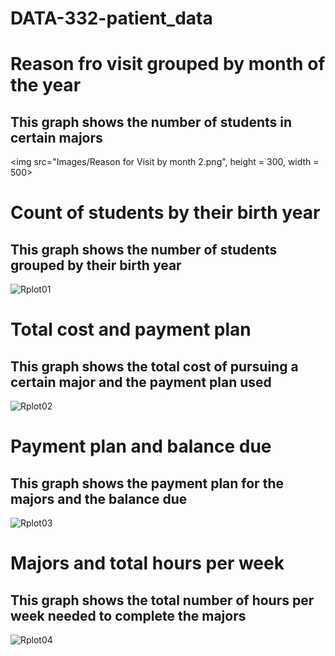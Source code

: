 # DATA-332-patient_data  
# Reason fro visit grouped by month of the year  
## This graph shows the number of students in certain majors
<img src="Images/Reason for Visit by month 2.png", height = 300, width = 500>
# Count of students by their birth year  
## This graph shows the number of students grouped by their birth year  
![Rplot01](https://github.com/ruthgirma/DATA-332-Student-Data/assets/159860827/61c20fec-ed63-45a0-b47c-9457a3c795b7)  
# Total cost and payment plan
## This graph shows the total cost of pursuing a certain major and the payment plan used  
![Rplot02](https://github.com/ruthgirma/DATA-332-Student-Data/assets/159860827/ab3f5bd6-ec6f-467c-9071-8e34c57c2491)  
# Payment plan and balance due 
## This graph shows the payment plan for the majors and the balance due 
![Rplot03](https://github.com/ruthgirma/DATA-332-Student-Data/assets/159860827/44a6ec3e-8420-48bb-a7be-56a147880104)  
# Majors and total hours per week
## This graph shows the total number of hours per week needed to complete the majors
![Rplot04](https://github.com/ruthgirma/DATA-332-Student-Data/assets/159860827/a42db941-0daf-49f8-9551-6e398e478dc5)  




